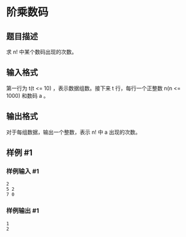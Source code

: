 # 阶乘数码

## 题目描述

求   n!  中某个数码出现的次数。

## 输入格式

第一行为   t(t  <= 10) ，表示数据组数。接下来   t   行，每行一个正整数   n(n  <= 1000)  和数码   a  。

## 输出格式

对于每组数据，输出一个整数，表示   n!  中   a   出现的次数。

## 样例 #1

### 样例输入 #1

```
2
5 2
7 0
```

### 样例输出 #1

```
1
2
```